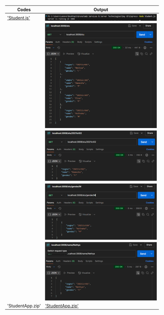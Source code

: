 | Codes | Output |  
|-------|--------|  
|['Student.js'](./Codes/Student.js)|![Student1.png](./Outputs/Student1.png)|  
| |![Student2.png](./Outputs/Student2.png)| 
| |![Student3.png](./Outputs/Student3.png)| 
| |![Student4.png](./Outputs/Student4.png)| 
| |![Student5.png](./Outputs/Student5.png)| 
|'StudentApp.zip'|['StudentApp.zip'](./Codes/StudentApp.zip)|  
